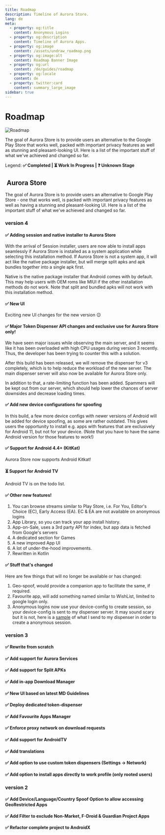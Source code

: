 ```yaml
---
title: Roadmap
description: Timeline of Aurora Store.
lang: de
meta:
  - property: og:title
    content: Anonymous Logins
  - property: og:description
    content: Timeline of Aurora Apps.
  - property: og:image
    content: /assets/undraw_roadmap.png
  - property: og:image:alt
    content: Roadmap Banner Image
  - property: og:url
    content: /de/guides/roadmap
  - property: og:locale
    content: de
  - property: twitter:card
    content: summary_large_image
sidebar: true
---
```


# Roadmap

![Roadmap](/assets/undraw_roadmap.svg)

The goal of Aurora Store is to provide users an alternative to the Google Play Store that works well, packed with important privacy features as well as stunning and pleasant-looking UI. Here is a list of the important stuff of what we've achieved and changed so far.

Legend: **✅ Completed | ⏳ Work In Progress | ❓ Unknown Stage**

## <img class="headerLogo" :src="$withBase('/icons/aurora_store.webp')"> Aurora Store

The goal of Aurora Store is to provide users an alternative to Google Play Store - one that works well, is packed with important privacy features as well as having a stunning and pleasant-looking UI. Here is a list of the important stuff of what we've achieved and changed so far.

### version 4

#### ✅ Adding session and native installer to Aurora Store

With the arrival of Session installer, users are now able to install apps seamlessly if Aurora Store is installed as a system application while selecting this installation method. If Aurora Store is not a system app, it will act like the native package installer, but will merge split apks and apk bundles together into a single apk first.

Native is the native package installer that Android comes with by default. This may help users with OEM roms like MIUI if the other installation methods do not work. Note that split and bundled apks will not work with this installation method.

#### ✅ New UI

Exciting new UI changes for the new version 😉

#### ✅ Major Token Dispenser API changes and exclusive use for Aurora Store only!

We have seen major issues while observing the main server, and it seems like it has been overloaded with high CPU usages during version 3 recently. Thus, the developer has been trying to counter this with a solution.

After this build has been released, we will remove the dispenser for v3 completely, which is to help reduce the workload of the new server. The main dispenser server will also now be available for Aurora Store only. 

In addition to that, a rate-limiting function has been added. Spammers will be kept out from our server, which should help lower the chances of server downsides and decrease loading times.

#### ✅ Add new device configurations for spoofing

In this build, a few more device configs with newer versions of Android will be added for device spoofing, as some are rather outdated. This gives users the opportunity to install e.g. apps with features that are exclusively for Android 11, but not for your device. (Note that you have to have the same Android version for those features to work!)

#### ✅ Support for Android 4.4+ (KitKat)

Aurora Store now supports Android Kitkat!

#### ⏳ Support for Android TV 

Android TV is on the todo list.

#### ✅ Other new features!

1. You can browse streams similar to Play Store, i.e. For You, Editor's Choice (EC), Early Access (EA). EC & EA are not available on anonymous logins
2. App Library, so you can track your app install history.
3. App-on-Sale, uses a 3rd party API for index, but app data is fetched from Google's servers
4. A dedicated section for Games
5. A new improved App UI
6. A lot of under-the-hood improvements.
7. Rewritten in Kotlin

#### ✅ Stuff that's changed

Here are few things that will no longer be available or has changed:

1. Geo-spoof, would provide a companion app to facilitate the same, if required.
2. Favourite app, will add something named similar to WishList, limited to google login only.
3. Anonymous logins now use your device-config to create session, so your device-config is sent to my dispenser server. It may sound scary but it is not, here is a [sample](https://gitlab.com/AuroraOSS/gplayapi/-/blob/master/src/main/resources/op_8_pro.properties) of what I send to my dispenser in order to create a anonymous session.

### version 3

#### ✅ Rewrite from scratch

#### ✅ Add support for Aurora Services

#### ✅ Add support for Split APKs

#### ✅ Add in-app Download Manager

#### ✅ New UI based on latest MD Guidelines

#### ✅ Deploy dedicated token-dispenser

#### ✅ Add Favourite Apps Manager

#### ✅ Enforce proxy network on download requests

#### ✅ Add support for AndroidTV

#### ✅ Add translations

#### ✅ Add option to use custom token dispensers (Settings → Network)

#### ✅ Add option to install apps directly to work profile (only rooted users)

### version 2

#### ✅ Add Device/Language/Country Spoof Option to allow accessing GeoRestricted Apps

#### ✅ Add Filter to exclude Non-Market, F-Droid & Guardian Project Apps

#### ✅ Refactor complete project to AndroidX
